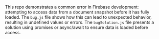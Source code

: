 This repo demonstrates a common error in Firebase development: attempting to access data from a document snapshot before it has fully loaded. The `bug.js` file shows how this can lead to unexpected behavior, resulting in undefined values or errors. The `bugSolution.js` file presents a solution using promises or async/await to ensure data is loaded before access.